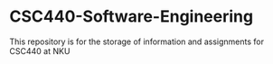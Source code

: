 # CSC440-Software-Engineering
This repository is for the storage of information and assignments for CSC440 at NKU
